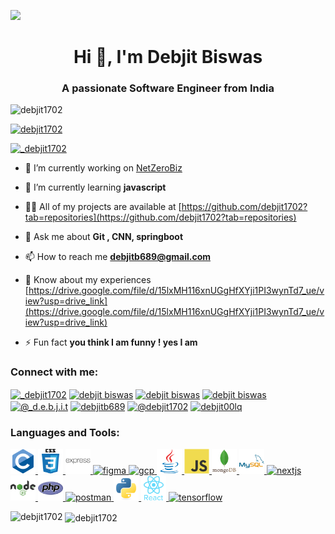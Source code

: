 ![](https://github.com/debjit1702/Debjit1702/blob/main/banner.png)
<h1 align="center">Hi 👋, I'm Debjit Biswas</h1>
<h3 align="center">A passionate Software Engineer from India</h3>

<p align="left"> <img src="https://komarev.com/ghpvc/?username=debjit1702&label=Profile%20views&color=0e75b6&style=flat" alt="debjit1702" /> </p>

<p align="left"> <a href="https://github.com/ryo-ma/github-profile-trophy"><img src="https://github-profile-trophy.vercel.app/?username=debjit1702" alt="debjit1702" /></a> </p>

<p align="left"> <a href="https://twitter.com/_debjit1702" target="blank"><img src="https://img.shields.io/twitter/follow/_debjit1702?logo=twitter&style=for-the-badge" alt="_debjit1702" /></a> </p>

- 🔭 I’m currently working on [NetZeroBiz](https://github.com/debjit1702/NetZeroBiz)

- 🌱 I’m currently learning **javascript**

- 👨‍💻 All of my projects are available at [https://github.com/debjit1702?tab=repositories](https://github.com/debjit1702?tab=repositories)

- 💬 Ask me about **Git , CNN, springboot**

- 📫 How to reach me **debjitb689@gmail.com**

- 📄 Know about my experiences [https://drive.google.com/file/d/15lxMH116xnUGgHfXYji1PI3wynTd7_ue/view?usp=drive_link](https://drive.google.com/file/d/15lxMH116xnUGgHfXYji1PI3wynTd7_ue/view?usp=drive_link)

- ⚡ Fun fact **you think I am funny ! yes I am**

<h3 align="left">Connect with me:</h3>
<p align="left">
<a href="https://twitter.com/_debjit1702" target="blank"><img align="center" src="https://raw.githubusercontent.com/rahuldkjain/github-profile-readme-generator/master/src/images/icons/Social/twitter.svg" alt="_debjit1702" height="30" width="40" /></a>
<a href="https://linkedin.com/in/debjit biswas" target="blank"><img align="center" src="https://raw.githubusercontent.com/rahuldkjain/github-profile-readme-generator/master/src/images/icons/Social/linked-in-alt.svg" alt="debjit biswas" height="30" width="40" /></a>
<a href="https://kaggle.com/debjit biswas" target="blank"><img align="center" src="https://raw.githubusercontent.com/rahuldkjain/github-profile-readme-generator/master/src/images/icons/Social/kaggle.svg" alt="debjit biswas" height="30" width="40" /></a>
<a href="https://fb.com/debjit biswas" target="blank"><img align="center" src="https://raw.githubusercontent.com/rahuldkjain/github-profile-readme-generator/master/src/images/icons/Social/facebook.svg" alt="debjit biswas" height="30" width="40" /></a>
<a href="https://instagram.com/@_d.e.b.j.i.t" target="blank"><img align="center" src="https://raw.githubusercontent.com/rahuldkjain/github-profile-readme-generator/master/src/images/icons/Social/instagram.svg" alt="@_d.e.b.j.i.t" height="30" width="40" /></a>
<a href="https://www.hackerrank.com/debjitb689" target="blank"><img align="center" src="https://raw.githubusercontent.com/rahuldkjain/github-profile-readme-generator/master/src/images/icons/Social/hackerrank.svg" alt="debjitb689" height="30" width="40" /></a>
<a href="https://www.leetcode.com/@debjit1702" target="blank"><img align="center" src="https://raw.githubusercontent.com/rahuldkjain/github-profile-readme-generator/master/src/images/icons/Social/leet-code.svg" alt="@debjit1702" height="30" width="40" /></a>
<a href="https://auth.geeksforgeeks.org/user/debjit00lq" target="blank"><img align="center" src="https://raw.githubusercontent.com/rahuldkjain/github-profile-readme-generator/master/src/images/icons/Social/geeks-for-geeks.svg" alt="debjit00lq" height="30" width="40" /></a>
</p>

<h3 align="left">Languages and Tools:</h3>
<p align="left"> <a href="https://www.cprogramming.com/" target="_blank" rel="noreferrer"> <img src="https://raw.githubusercontent.com/devicons/devicon/master/icons/c/c-original.svg" alt="c" width="40" height="40"/> </a> <a href="https://www.w3schools.com/css/" target="_blank" rel="noreferrer"> <img src="https://raw.githubusercontent.com/devicons/devicon/master/icons/css3/css3-original-wordmark.svg" alt="css3" width="40" height="40"/> </a> <a href="https://expressjs.com" target="_blank" rel="noreferrer"> <img src="https://raw.githubusercontent.com/devicons/devicon/master/icons/express/express-original-wordmark.svg" alt="express" width="40" height="40"/> </a> <a href="https://www.figma.com/" target="_blank" rel="noreferrer"> <img src="https://www.vectorlogo.zone/logos/figma/figma-icon.svg" alt="figma" width="40" height="40"/> </a> <a href="https://cloud.google.com" target="_blank" rel="noreferrer"> <img src="https://www.vectorlogo.zone/logos/google_cloud/google_cloud-icon.svg" alt="gcp" width="40" height="40"/> </a> <a href="https://www.java.com" target="_blank" rel="noreferrer"> <img src="https://raw.githubusercontent.com/devicons/devicon/master/icons/java/java-original.svg" alt="java" width="40" height="40"/> </a> <a href="https://developer.mozilla.org/en-US/docs/Web/JavaScript" target="_blank" rel="noreferrer"> <img src="https://raw.githubusercontent.com/devicons/devicon/master/icons/javascript/javascript-original.svg" alt="javascript" width="40" height="40"/> </a> <a href="https://www.mongodb.com/" target="_blank" rel="noreferrer"> <img src="https://raw.githubusercontent.com/devicons/devicon/master/icons/mongodb/mongodb-original-wordmark.svg" alt="mongodb" width="40" height="40"/> </a> <a href="https://www.mysql.com/" target="_blank" rel="noreferrer"> <img src="https://raw.githubusercontent.com/devicons/devicon/master/icons/mysql/mysql-original-wordmark.svg" alt="mysql" width="40" height="40"/> </a> <a href="https://nextjs.org/" target="_blank" rel="noreferrer"> <img src="https://cdn.worldvectorlogo.com/logos/nextjs-2.svg" alt="nextjs" width="40" height="40"/> </a> <a href="https://nodejs.org" target="_blank" rel="noreferrer"> <img src="https://raw.githubusercontent.com/devicons/devicon/master/icons/nodejs/nodejs-original-wordmark.svg" alt="nodejs" width="40" height="40"/> </a> <a href="https://www.php.net" target="_blank" rel="noreferrer"> <img src="https://raw.githubusercontent.com/devicons/devicon/master/icons/php/php-original.svg" alt="php" width="40" height="40"/> </a> <a href="https://postman.com" target="_blank" rel="noreferrer"> <img src="https://www.vectorlogo.zone/logos/getpostman/getpostman-icon.svg" alt="postman" width="40" height="40"/> </a> <a href="https://www.python.org" target="_blank" rel="noreferrer"> <img src="https://raw.githubusercontent.com/devicons/devicon/master/icons/python/python-original.svg" alt="python" width="40" height="40"/> </a> <a href="https://reactjs.org/" target="_blank" rel="noreferrer"> <img src="https://raw.githubusercontent.com/devicons/devicon/master/icons/react/react-original-wordmark.svg" alt="react" width="40" height="40"/> </a> <a href="https://www.tensorflow.org" target="_blank" rel="noreferrer"> <img src="https://www.vectorlogo.zone/logos/tensorflow/tensorflow-icon.svg" alt="tensorflow" width="40" height="40"/> </a> </p>

<p><img align="left" src="https://github-readme-stats.vercel.app/api/top-langs?username=debjit1702&show_icons=true&locale=en&layout=compact" alt="debjit1702" /></p>

<p>&nbsp;<img align="center" src="https://github-readme-stats.vercel.app/api?username=debjit1702&show_icons=true&locale=en" alt="debjit1702" /></p>
